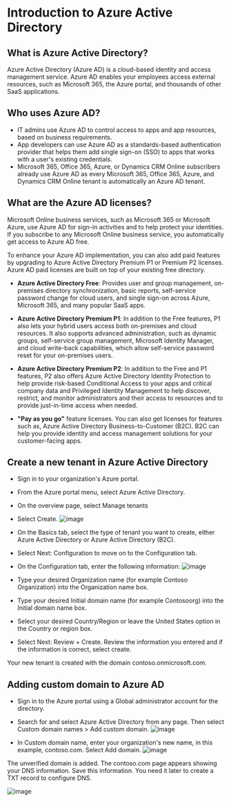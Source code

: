 # Introduction to Azure Active Directory

## What is Azure Active Directory?
Azure Active Directory (Azure AD) is a cloud-based identity and access management service. Azure AD enables your employees access external resources, such as Microsoft 365, the Azure portal, and thousands of other SaaS applications.

## Who uses Azure AD?
- IT admins use Azure AD to control access to apps and app resources, based on business requirements.
- App developers can use Azure AD as a standards-based authentication provider that helps them add single sign-on (SSO) to apps that works with a user's existing credentials.
- Microsoft 365, Office 365, Azure, or Dynamics CRM Online subscribers already use Azure AD as every Microsoft 365, Office 365, Azure, and Dynamics CRM Online tenant is automatically an Azure AD tenant.

## What are the Azure AD licenses?

Microsoft Online business services, such as Microsoft 365 or Microsoft Azure, use Azure AD for sign-in activities and to help protect your identities. If you subscribe to any Microsoft Online business service, you automatically get access to Azure AD free.

To enhance your Azure AD implementation, you can also add paid features by upgrading to Azure Active Directory Premium P1 or Premium P2 licenses. Azure AD paid licenses are built on top of your existing free directory.

- **Azure Active Directory Free**: Provides user and group management, on-premises directory synchronization, basic reports, self-service password change for cloud users, and single sign-on across Azure, Microsoft 365, and many popular SaaS apps.

- **Azure Active Directory Premium P1**: In addition to the Free features, P1 also lets your hybrid users access both on-premises and cloud resources. It also supports advanced administration, such as dynamic groups, self-service group management, Microsoft Identity Manager, and cloud write-back capabilities, which allow self-service password reset for your on-premises users.


- **Azure Active Directory Premium P2**: In addition to the Free and P1 features, P2 also offers Azure Active Directory Identity Protection to help provide risk-based Conditional Access to your apps and critical company data and Privileged Identity Management to help discover, restrict, and monitor administrators and their access to resources and to provide just-in-time access when needed.

- **"Pay as you go"** feature licenses. You can also get licenses for features such as, Azure Active Directory Business-to-Customer (B2C). B2C can help you provide identity and access management solutions for your customer-facing apps. 

## Create a new tenant in Azure Active Directory

- Sign in to your organization's Azure portal.

- From the Azure portal menu, select Azure Active Directory.

- On the overview page, select Manage tenants

- Select Create. ![image](https://learn.microsoft.com/en-us/azure/active-directory/fundamentals/media/active-directory-access-create-new-tenant/azure-ad-portal.png)


- On the Basics tab, select the type of tenant you want to create, either Azure Active Directory or Azure Active Directory (B2C).

- Select Next: Configuration to move on to the Configuration tab.

- On the Configuration tab, enter the following information: ![image](https://learn.microsoft.com/en-us/azure/active-directory/fundamentals/media/active-directory-access-create-new-tenant/azure-ad-create-new-tenant.png)


- Type your desired Organization name (for example Contoso Organization) into the Organization name box.

- Type your desired Initial domain name (for example Contosoorg) into the Initial domain name box.

- Select your desired Country/Region or leave the United States option in the Country or region box.

- Select Next: Review + Create. Review the information you entered and if the information is correct, select create.

Your new tenant is created with the domain contoso.onmicrosoft.com.

## Adding custom domain to Azure AD

- Sign in to the Azure portal using a Global administrator account for the directory.

- Search for and select Azure Active Directory from any page. Then select Custom domain names > Add custom domain. ![image](https://learn.microsoft.com/en-us/azure/active-directory/fundamentals/media/add-custom-domain/add-custom-domain.png)

- In Custom domain name, enter your organization's new name, in this example, contoso.com. Select Add domain. ![image](https://learn.microsoft.com/en-us/azure/active-directory/fundamentals/media/add-custom-domain/add-custom-domain-blade.png)

The unverified domain is added. The contoso.com page appears showing your DNS information. Save this information. You need it later to create a TXT record to configure DNS.

![image](https://learn.microsoft.com/en-us/azure/active-directory/fundamentals/media/add-custom-domain/contoso-blade-with-dns-info.png)
